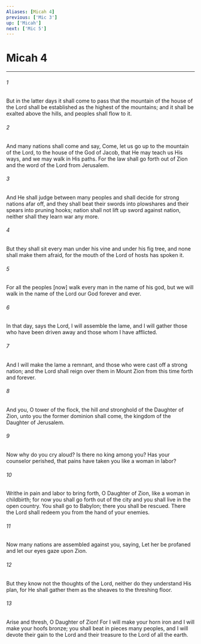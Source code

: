 ```yaml
---
Aliases: [Micah 4]
previous: ['Mic 3']
up: ['Micah']
next: ['Mic 5']
---
```

# Micah 4

***














###### 1 






But in the latter days it shall come to pass that the mountain of the house of the Lord shall be established as the highest of the mountains; and it shall be exalted above the hills, and peoples shall flow to it. 













###### 2 






And many nations shall come and say, Come, let us go up to the mountain of the Lord, to the house of the God of Jacob, that He may teach us His ways, and we may walk in His paths. For the law shall go forth out of Zion and the word of the Lord from Jerusalem. 













###### 3 






And He shall judge between many peoples and shall decide for strong nations afar off, and they shall beat their swords into plowshares and their spears into pruning hooks; nation shall not lift up sword against nation, neither shall they learn war any more. 













###### 4 






But they shall sit every man under his vine and under his fig tree, and none shall make them afraid, for the mouth of the Lord of hosts has spoken it. 













###### 5 






For all the peoples [now] walk every man in the name of his god, but we will walk in the name of the Lord our God forever and ever. 













###### 6 






In that day, says the Lord, I will assemble the lame, and I will gather those who have been driven away and those whom I have afflicted. 













###### 7 






And I will make the lame a remnant, and those who were cast off a strong nation; and the Lord shall reign over them in Mount Zion from this time forth and forever. 













###### 8 






And you, O tower of the flock, the hill _and_ stronghold of the Daughter of Zion, unto you the former dominion shall come, the kingdom of the Daughter of Jerusalem. 













###### 9 






Now why do you cry aloud? Is there no king among you? Has your counselor perished, that pains have taken you like a woman in labor? 













###### 10 






Writhe in pain and labor to bring forth, O Daughter of Zion, like a woman in childbirth; for now you shall go forth out of the city and you shall live in the open country. You shall go to Babylon; there you shall be rescued. There the Lord shall redeem you from the hand of your enemies. 













###### 11 






Now many nations are assembled against you, saying, Let her be profaned and let our eyes gaze upon Zion. 













###### 12 






But they know not the thoughts of the Lord, neither do they understand His plan, for He shall gather them as the sheaves to the threshing floor. 













###### 13 






Arise and thresh, O Daughter of Zion! For I will make your horn iron and I will make your hoofs bronze; you shall beat in pieces many peoples, and I will devote their gain to the Lord and their treasure to the Lord of all the earth.
